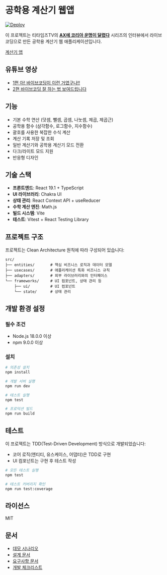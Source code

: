 # 공학용 계산기 웹앱

[![Deploy](https://github.com/roboco-io/vibecoding-demo/actions/workflows/deploy.yml/badge.svg)](https://github.com/roboco-io/vibecoding-demo/actions/workflows/deploy.yml)

이 프로젝트는 티타임즈TV의 **[AX에 코리아 운명이 달렸다](https://www.youtube.com/watch?v=tTeCnBi6GPU&list=PL7d4-rFjtYdJ92huzIuksMynSBhA_FfMH)** 시리즈의 인터뷰에서 라이브 코딩으로 만든 공학용 계산기 웹 애플리케이션입니다.

[계산기 앱](https://roboco.io/vibecoding-demo/)

## 유튜브 영상
- [1편 아! 바이브코딩이 이런 거였구나!!](https://www.youtube.com/watch?v=tTeCnBi6GPU)
- [2편 바이브코딩 잘 하는 법 보여드립니다](https://www.youtube.com/watch?v=Ak2SiHYekdA)

## 기능

- 기본 수학 연산 (덧셈, 뺄셈, 곱셈, 나눗셈, 제곱, 제곱근)
- 공학용 함수 (삼각함수, 로그함수, 지수함수)
- 괄호를 사용한 복잡한 수식 계산
- 계산 기록 저장 및 조회
- 일반 계산기와 공학용 계산기 모드 전환
- 다크/라이트 모드 지원
- 반응형 디자인

## 기술 스택

- **프론트엔드**: React 19.1 + TypeScript
- **UI 라이브러리**: Chakra UI
- **상태 관리**: React Context API + useReducer
- **수학 계산 엔진**: Math.js
- **빌드 시스템**: Vite
- **테스트**: Vitest + React Testing Library

## 프로젝트 구조

프로젝트는 Clean Architecture 원칙에 따라 구성되어 있습니다:

```
src/
├── entities/       # 핵심 비즈니스 로직과 데이터 모델
├── usecases/       # 애플리케이션 특화 비즈니스 규칙
├── adapters/       # 외부 라이브러리와의 인터페이스
└── frameworks/     # UI 컴포넌트, 상태 관리 등
    ├── ui/         # UI 컴포넌트
    └── state/      # 상태 관리
```

## 개발 환경 설정

### 필수 조건

- Node.js 18.0.0 이상
- npm 9.0.0 이상

### 설치

```bash
# 의존성 설치
npm install

# 개발 서버 실행
npm run dev

# 테스트 실행
npm test

# 프로덕션 빌드
npm run build
```

## 테스트

이 프로젝트는 TDD(Test-Driven Development) 방식으로 개발되었습니다:

- 코어 로직(엔티티, 유스케이스, 어댑터)은 TDD로 구현
- UI 컴포넌트는 구현 후 테스트 작성

```bash
# 모든 테스트 실행
npm test

# 테스트 커버리지 확인
npm run test:coverage
```

## 라이선스

MIT

## 문서

- [데모 시나리오](docs/demo-scenario.md)
- [설계 문서](docs/design.md)
- [요구사항 문서](docs/requirements.md)
- [개발 체크리스트](docs/checklist.md)
